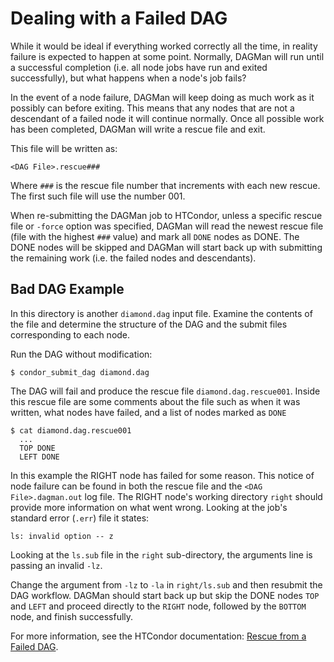 # Dealing with a Failed DAG

While it would be ideal if everything worked correctly all the
time, in reality failure is expected to happen at some point.
Normally, DAGMan will run until a successful completion (i.e.
all node jobs have run and exited successfully), but what
happens when a node's job fails?

In the event of a node failure, DAGMan will keep doing as much
work as it possibly can before exiting. This means that any
nodes that are not a descendant of a failed node it will
continue normally. Once all possible work has been completed,
DAGMan will write a rescue file and exit.

This file will be written as:
```
<DAG File>.rescue###
```
Where `###` is the rescue file number that increments
with each new rescue. The first such file will use the number 001.

When re-submitting the DAGMan job to HTCondor, unless a specific rescue
file or `-force` option was specified, DAGMan will read the newest
rescue file (file with the highest `###` value) and mark all `DONE` nodes as
DONE. The DONE nodes will be skipped and DAGMan will start
back up with submitting the remaining work (i.e. the failed nodes 
and descendants).

## Bad DAG Example

In this directory is another `diamond.dag` input file.
Examine the contents of the file and determine the structure of the DAG
and the submit files corresponding to each node.

Run the DAG without modification:

```
$ condor_submit_dag diamond.dag
```

The DAG will fail and produce the rescue file `diamond.dag.rescue001`.
Inside this rescue file are some comments about the file such as
when it was written, what nodes have failed, and a list of nodes
marked as `DONE`

```
$ cat diamond.dag.rescue001
  ...
  TOP DONE
  LEFT DONE
```

In this example the RIGHT node has failed for some reason. This
notice of node failure can be found in both the rescue file and
the `<DAG File>.dagman.out` log file. The RIGHT node's working
directory `right` should provide more information on what went wrong.
Looking at the job's standard error (`.err`) file it states:

```
ls: invalid option -- z
```

Looking at the `ls.sub` file in the `right` sub-directory, the arguments
line is passing an invalid `-lz`. 

Change the argument from `-lz` to `-la` in `right/ls.sub` and then
resubmit the DAG workflow. DAGMan should start back up but skip the
DONE nodes `TOP` and `LEFT` and proceed directly to the `RIGHT` node, 
followed by the `BOTTOM` node, and finish successfully.

For more information, see the HTCondor documentation: 
[Rescue from a Failed DAG](https://htcondor.readthedocs.io/en/latest/automated-workflows/dagman-resubmit-failed.html#the-rescue-dag).

